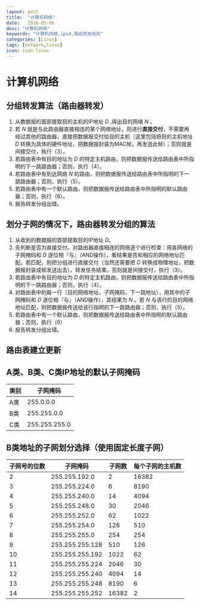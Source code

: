```yaml
---
layout: post
title:  "计算机网络"
date:   2016-05-06
desc: "计算机网络"
keywords: "计算机网络,ipv4,路由转发规则"
categories: [Linux]
tags: [network,linux]
icon: icon-linux
---
```


# 计算机网络

<!--
create time: 2016-07-26 11:49:27
Author: <TODO: 请写上你的名字>

This file is created by Marboo<http://marboo.io> template file $MARBOO_HOME/.media/starts/default.md
本文件由 Marboo<http://marboo.io> 模板文件 $MARBOO_HOME/.media/starts/default.md 创建
-->

## 分组转发算法（路由器转发）

1. 从数据报的首部提取目的主机的IP地址 *D* ,得出目的网络 *N* 。
2. 若 *N* 就是与此路由器直接相连的某个网络地址，则进行**直接交付**，不需要再经过其他的路由器，直接把数据报交付给目的主机（这里包括把目的主机地址 *D* 转换为具体的硬件地址，把数据报封装为MAC帧，再发送此帧）；否则就是间接交付，执行（3）。
3. 若路由表中有目的地址为 *D* 的特定主机路由，则把数据报传送给路由表中所指明的下一跳路由器；否则，执行（4）。
4. 若路由表中有到达网络 *N* 的路由，则把数据报传送给路由表中所指明的下一跳路由器；否则，执行（5）。
5. 若路由表中有一个默认路由，则把数据报传送给路由表中所指明的默认路由器；否则，执行（6）。
6. 报告转发分组出错。

## 划分子网的情况下，路由器转发分组的算法

1. 从收到的数据报的首部提取目的IP地址 *D*。
2. 先判断是否为直接交付。对路由器直接相连的网络逐个进行检查：用各网络的子网掩码和 *D* 逐位相『与』（AND操作），看结果是否和相应的网络地址匹配。若匹配，则把分组进行直接交付（当然还需要把 *D* 转换成物理地址，把数据报封装成帧发送出去），转发任务结束。否则就是间接交付，执行（3）。
3. 若路由表中有目的地址为 *D* 的特定主机路由，则把数据报传送给路由表中所指明的下一跳路由器；否则，执行（4）。
4. 对路由表中的每一行（目的网络地址，子网掩码，下一跳地址），用其中的子网掩码和 *D* 逐位相『与』（AND操作），其结果为 *N* 。若 *N* 与该行的目的网络地址匹配，则把数据报传送给该行指明的下一跳路由器；否则，执行（5）。
5. 若路由表中有一个默认路由，则把数据报传送给路由表中所指明的默认路由器；否则，执行（6）
6. 报告转发分组出错。

## 路由表建立更新

## A类、B类、C类IP地址的默认子网掩码

类别|子网掩码
----|----
A类|255.0.0.0
B类|255.255.0.0
C类|255.255.255.0

## B类地址的子网划分选择（使用固定长度子网）


子网号的位数|子网掩码|子网数|每个子网的主机数
----|----|----|----
2|255.255.192.0|2|16382
3|255.255.224.0|6|8190
4|255.255.240.0|14|4094
5|255.255.248.0|30|2046
6|255.255.252.0|62|1022
7|255.255.254.0|126|510
8|255.255.255.0|254|254
9|255.255.255.128|510|126
10|255.255.255.192|1022|62
11|255.255.255.224|2046|30
12|255.255.255.240|4094|14
13|255.255.255.248|8190|6
14|255.255.255.252|16382|2